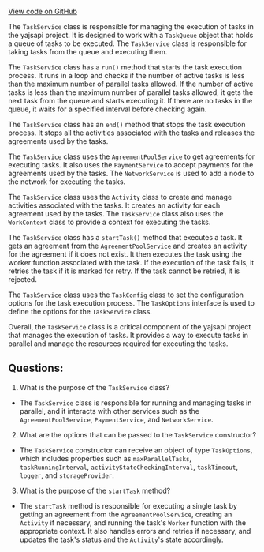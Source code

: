 [View code on GitHub](https://github.com/golemfactory/yajsapi/task/service.ts)

The `TaskService` class is responsible for managing the execution of tasks in the yajsapi project. It is designed to work with a `TaskQueue` object that holds a queue of tasks to be executed. The `TaskService` class is responsible for taking tasks from the queue and executing them. 

The `TaskService` class has a `run()` method that starts the task execution process. It runs in a loop and checks if the number of active tasks is less than the maximum number of parallel tasks allowed. If the number of active tasks is less than the maximum number of parallel tasks allowed, it gets the next task from the queue and starts executing it. If there are no tasks in the queue, it waits for a specified interval before checking again. 

The `TaskService` class has an `end()` method that stops the task execution process. It stops all the activities associated with the tasks and releases the agreements used by the tasks. 

The `TaskService` class uses the `AgreementPoolService` to get agreements for executing tasks. It also uses the `PaymentService` to accept payments for the agreements used by the tasks. The `NetworkService` is used to add a node to the network for executing the tasks. 

The `TaskService` class uses the `Activity` class to create and manage activities associated with the tasks. It creates an activity for each agreement used by the tasks. The `TaskService` class also uses the `WorkContext` class to provide a context for executing the tasks. 

The `TaskService` class has a `startTask()` method that executes a task. It gets an agreement from the `AgreementPoolService` and creates an activity for the agreement if it does not exist. It then executes the task using the worker function associated with the task. If the execution of the task fails, it retries the task if it is marked for retry. If the task cannot be retried, it is rejected. 

The `TaskService` class uses the `TaskConfig` class to set the configuration options for the task execution process. The `TaskOptions` interface is used to define the options for the `TaskService` class. 

Overall, the `TaskService` class is a critical component of the yajsapi project that manages the execution of tasks. It provides a way to execute tasks in parallel and manage the resources required for executing the tasks.
## Questions: 
 1. What is the purpose of the `TaskService` class?
- The `TaskService` class is responsible for running and managing tasks in parallel, and it interacts with other services such as the `AgreementPoolService`, `PaymentService`, and `NetworkService`.

2. What are the options that can be passed to the `TaskService` constructor?
- The `TaskService` constructor can receive an object of type `TaskOptions`, which includes properties such as `maxParallelTasks`, `taskRunningInterval`, `activityStateCheckingInterval`, `taskTimeout`, `logger`, and `storageProvider`.

3. What is the purpose of the `startTask` method?
- The `startTask` method is responsible for executing a single task by getting an agreement from the `AgreementPoolService`, creating an `Activity` if necessary, and running the task's `Worker` function with the appropriate context. It also handles errors and retries if necessary, and updates the task's status and the `Activity`'s state accordingly.